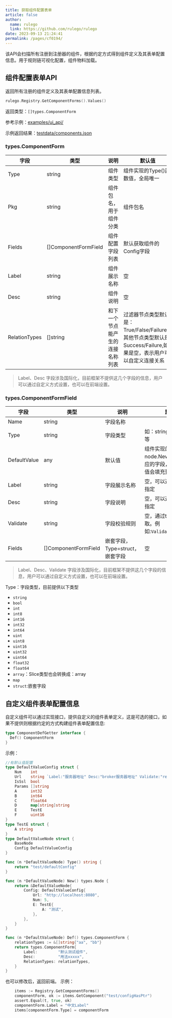 ```yaml
---
title: 获取组件配置表单
article: false
author: 
  name: rulego
  link: https://github.com/rulego/rulego
date: 2023-09-13 21:24:41
permalink: /pages/cf0194/
---
```



该API会扫描所有注册到注册器的组件，根据约定方式得到组件定义及其表单配置信息。用于规则链可视化配置，组件物料加载。

## 组件配置表单API
返回所有注册的组件定义及其表单配置信息列表。

```go
rulego.Registry.GetComponentForms().Values()
```

返回类型：`[]types.ComponentForm`

参考示例：[examples/ui_api/](https://github.com/rulego/rulego/tree/main/examples/ui_api/ui_api.go)

示例返回结果：[testdata/components.json](https://github.com/rulego/rulego/tree/main/doc/components.json)

###  types.ComponentForm

| 字段            | 类型                   | 说明               | 默认值                                                                       |
|---------------|----------------------|------------------|---------------------------------------------------------------------------|
| Type          | string               | 组件类型             | 组件实现的Type()函数值，全局唯一                                                       |
| Pkg           | string               | 组件包名，用于组件分类      | 组件包名                                                                      |
| Fields        | []ComponentFormField | 组件配置字段列表         | 默认获取组件的Config字段                                                           |
| Label         | string               | 组件展示名称           | 空                                                                         |
| Desc          | string               | 组件说明             | 空                                                                         |
| RelationTypes | []string             | 和下一个节点能产生的连接名称列表 | 过滤器节点类型默认是：True/False/Failure；其他节点类型默认是Success/Failure,如果是空，表示用户可以自定义连接关系 |

> Label、Desc 字段涉及国际化，目前框架不提供这几个字段的信息，用户可以通过自定义方式设置，也可以在前端设置。

###  types.ComponentFormField

| 字段           | 类型                   | 说明                     | 默认值                                         |
|--------------|----------------------|------------------------|---------------------------------------------|
| Name         | string               | 字段名称                   |                                             |
| Type         | string               | 字段类型                   | 如：string、int、bool、等                         |
| DefaultValue | any                  | 默认值                    | 组件实现的方法node.New(), Config对应的字段，提供了默认值会填充到该值 |
| Label        | string               | 字段展示名称                 | 空，可以通过tag:Label指定                           |
| Desc         | string               | 字段说明                   | 空，可以通过tag:Desc指定                            |
| Validate     | string               | 字段校验规则                 | 空，通过tag:Validate获取。例如:`Validate:"required"` |
| Fields       | []ComponentFormField | 嵌套字段， Type=struct，嵌套字段 | 空                                           |

> Label、Desc、Validate 字段涉及国际化，目前框架不提供这几个字段的信息，用户可以通过自定义方式设置，也可以在前端设置。

Type：字段类型，目前提供以下类型

- `string`
- `bool`
- `int`
- `int8`
- `int16`
- `int32`
- `int64`
- `uint`
- `uint8`
- `uint16`
- `uint32`
- `uint64`
- `float32`
- `float64`
- `array`：Slice类型也会转换成：array
- `map`
- `struct`:嵌套字段

## 自定义组件表单配置信息

自定义组件可以通过实现接口，提供自定义的组件表单定义，这是可选的接口，如果不提供则根据约定的方式构建组件表单配置信息:

```go
type ComponentDefGetter interface {
  Def() ComponentForm
}
```

示例：
```go
//有默认值配置
type DefaultValueConfig struct {
	Num    int
	Url    string `Label:"服务器地址" Desc:"broker服务器地址" Validate:"required" `
	IsSsl  bool
	Params []string
	A      int32
	B      int64
	C      float64
	D      map[string]string
	E      TestE
	F      uint16
}
type TestE struct {
	A string
}
type DefaultValueNode struct {
	BaseNode
	Config DefaultValueConfig
}

func (n *DefaultValueNode) Type() string {
	return "test/defaultConfig"
}

func (n *DefaultValueNode) New() types.Node {
	return &DefaultValueNode{
		Config: DefaultValueConfig{
			Url: "http://localhost:8080",
			Num: 5,
			E: TestE{
				A: "测试",
			},
		},
	}
}

func (n *DefaultValueNode) Def() types.ComponentForm {
	relationTypes := &[]string{"aa", "bb"}
	return types.ComponentForm{
		Label:         "默认测试组件",
		Desc:          "用法xxxxx",
		RelationTypes: relationTypes,
	}
}

```

也可以修改后，返回前端。
示例：
```go
	items := Registry.GetComponentForms()
	componentForm, ok := items.GetComponent("test/configHasPtr")
	assert.Equal(t, true, ok)
	componentForm.Label = "中文Label"
	items[componentForm.Type] = componentForm
```
